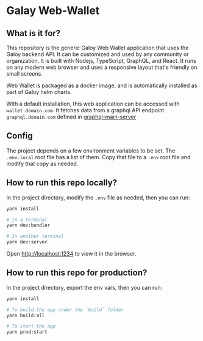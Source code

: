 # Galay Web-Wallet

## What is it for?

This repository is the generic Galoy Web Wallet application that uses the Galoy backend API. It can be customized and used by any community or organization. It is built with Nodejs, TypeScript, GraphQL, and React. It runs on any modern web browser and uses a responsive layout that's friendly on small screens.

Web Wallet is packaged as a docker image, and is automatically installed as part of Galoy helm charts.

With a default installation, this web application can be accessed with `wallet.domain.com`. It fetches data from a graphql API endpoint `graphql.domain.com` defined in [graphql-main-server](https://github.com/GaloyMoney/galoy/blob/main/src/servers/graphql-main-server.ts)

## Config

The project depends on a few environment variables to be set. The `.env.local` root file has a list of them. Copy that file to a `.env` root file and modify that copy as needed.

## How to run this repo locally?

In the project directory, modify the `.env` file as needed, then you can run:

```sh
yarn install

# In a terminal
yarn dev:bundler

# In another terminal
yarn dev:server
```

Open [http://localhost:1234](http://localhost:1234) to view it in the browser.

## How to run this repo for production?

In the project directory, export the env vars, then you can run:

```sh
yarn install

# To build the app under the `build` folder
yarn build:all

# To start the app
yarn prod:start
```

